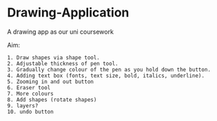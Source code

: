 # Drawing-Application
A drawing app as our uni coursework

Aim:

    1. Draw shapes via shape tool.
    2. Adjustable thickness of pen tool.
    3. Gradually change colour of the pen as you hold down the button.
    4. Adding text box (fonts, text size, bold, italics, underline).
    5. Zooming in and out button
    6. Eraser tool
    7. More colours
    8. Add shapes (rotate shapes)
    9. layers?
    10. undo button
    
    
    

    

